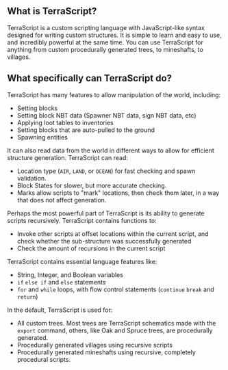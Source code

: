 
[//]: # (TerraScript Basics)

## What is TerraScript?
TerraScript is a custom scripting language with JavaScript-like syntax designed for writing custom structures. 
It is simple to learn and easy to use, and incredibly powerful at the same time. You can use TerraScript for anything
from custom procedurally generated trees, to mineshafts, to villages.

## What specifically can TerraScript do?
TerraScript has many features to allow manipulation of the world, including:
* Setting blocks
* Setting block NBT data (Spawner NBT data, sign NBT data, etc)
* Applying loot tables to inventories
* Setting blocks that are auto-pulled to the ground
* Spawning entities

It can also read data from the world in different ways to allow for efficient structure generation. TerraScript can read:
* Location type (`AIR`, `LAND`, or `OCEAN`) for fast checking and spawn validation.
* Block States for slower, but more accurate checking.
* Marks allow scripts to "mark" locations, then check them later, in a way that does not affect generation.

Perhaps the most powerful part of TerraScript is its ability to generate scripts recursively. TerraScript contains
functions to:
* Invoke other scripts at offset locations within the current script, and check whether the sub-structure was
    successfully generated
* Check the amount of recursions in the current script

TerraScript contains essential language features like:
* String, Integer, and Boolean variables
* `if` `else if` and `else` statements
* `for` and `while` loops, with flow control statements (`continue` `break` and `return`)

In the default, TerraScript is used for:
* All custom trees. Most trees are TerraScript schematics made with the `export` command, others, like Oak and Spruce
trees, are procedurally generated.
* Procedurally generated villages using recursive scripts
* Procedurally generated mineshafts using recursive, completely procedural scripts.
